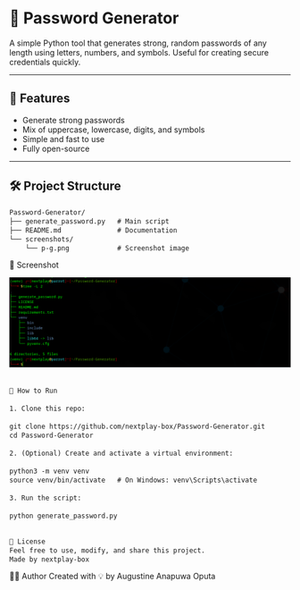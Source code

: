 # 🔐 Password Generator

A simple Python tool that generates strong, random passwords of any length using letters, numbers, and symbols. Useful for creating secure credentials quickly.

---

## 🚀 Features

- Generate strong passwords
- Mix of uppercase, lowercase, digits, and symbols
- Simple and fast to use
- Fully open-source

---

## 🛠️ Project Structure

```text
Password-Generator/
├── generate_password.py   # Main script
├── README.md              # Documentation
└── screenshots/
    └── p-g.png            # Screenshot image
```    

📸 Screenshot

![Password Generator Screenshot](screenshots/p-g.png)

```text

🧪 How to Run

1. Clone this repo:

git clone https://github.com/nextplay-box/Password-Generator.git
cd Password-Generator

2. (Optional) Create and activate a virtual environment:

python3 -m venv venv
source venv/bin/activate   # On Windows: venv\Scripts\activate

3. Run the script:

python generate_password.py

```

```text

🤝 License
Feel free to use, modify, and share this project.
Made by nextplay-box

```

👨‍💻 Author
Created with 💡 by Augustine Anapuwa Oputa
